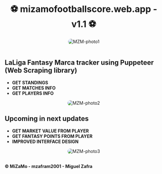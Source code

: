 <h1 align="center">⚽ mizamofootballscore.web.app - v1.1 ⚽</h1>
  <div align="center">
    <img alt="MZM-photo1" style="border-radius:50px;" src="https://i.imgur.com/pqC1vQw.png">
  </div>
<br>
<div>
  <h2>LaLiga Fantasy Marca tracker using Puppeteer (Web Scraping library)</h2>
  <ul>
    <b><li>GET STANDINGS</li></b>
    <b><li>GET MATCHES INFO</li></b>
    <b><li>GET PLAYERS INFO</li></b>
  </ul>
</div>
  <div align="center">
    <img alt="MZM-photo2" style="border-radius:50px;" src="https://i.imgur.com/ECOlkom.png">
  </div>
  <div>
  <h2>Upcoming in next updates</h2>
  <ul>
    <b><li>GET MARKET VALUE FROM PLAYER</li></b>
    <b><li>GET FANTASY POINTS FROM PLAYER</li></b>
    <b><li>IMPROVED INTERFACE DESIGN</li></b>
  </ul>
</div>
  
  <div>
  <div align="center">
    <img alt="MZM-photo3" style="border-radius:50px;" src="https://i.imgur.com/Qa3THEg.png">
  </div>
  <br>
       <b><p>© MiZaMo - mzafram2001 - Miguel Zafra</p></b>
  </div>

